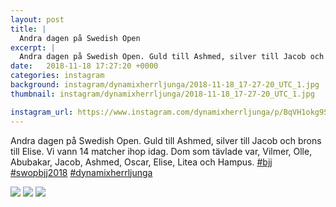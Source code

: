 ```yaml
---
layout: post
title: |
  Andra dagen på Swedish Open
excerpt: |
  Andra dagen på Swedish Open. Guld till Ashmed, silver till Jacob och brons till Elise. Vi vann 14 matcher ihop idag. Dom som tävlade var, Vilmer, Olle, Abubakar, Jacob, Ashmed, Oscar, Elise, Litea och Hampus.   
date:   2018-11-18 17:27:20 +0000
categories: instagram
background: instagram/dynamixherrljunga/2018-11-18_17-27-20_UTC_1.jpg
thumbnail: instagram/dynamixherrljunga/2018-11-18_17-27-20_UTC_1.jpg

instagram_url: https://www.instagram.com/dynamixherrljunga/p/BqVH1okg9S8
---
```

Andra dagen på Swedish Open. Guld till Ashmed, silver till Jacob och brons till Elise. Vi vann 14 matcher ihop idag. Dom som tävlade var, Vilmer, Olle, Abubakar, Jacob, Ashmed, Oscar, Elise, Litea och Hampus. [#bjj](https://www.instagram.com/explore/tags/bjj/) [#swopbjj2018](https://www.instagram.com/explore/tags/swopbjj2018/) [#dynamixherrljunga](https://www.instagram.com/explore/tags/dynamixherrljunga/)



<img src='{{ site.baseurl }}/instagram/dynamixherrljunga/2018-11-18_17-27-20_UTC_1.jpg' class='img-fluid' />


<img src='{{ site.baseurl }}/instagram/dynamixherrljunga/2018-11-18_17-27-20_UTC_2.jpg' class='img-fluid' />


<img src='{{ site.baseurl }}/instagram/dynamixherrljunga/2018-11-18_17-27-20_UTC_3.jpg' class='img-fluid' />
